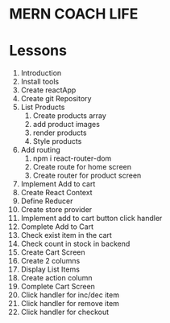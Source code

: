 # MERN COACH LIFE

# Lessons

1. Introduction
2. Install tools
3. Create reactApp
4. Create git Repository
5. List Products
   1. Create products array
   2. add product images
   3. render products
   4. Style products
6. Add routing
   1. npm i react-router-dom
   2. Create route for home screen
   3. Create router for product screen
7. Implement Add to cart
8. Create React Context
9. Define Reducer
10. Create store provider
11. Implement add to cart button click handler
12. Complete Add to Cart
13. Check exist item in the cart
14. Check count in stock in backend
15. Create Cart Screen
16. Create 2 columns
17. Display List Items
18. Create action column
19. Complete Cart Screen
20. Click handler for inc/dec item
21. Click handler for remove item
22. Click handler for checkout
